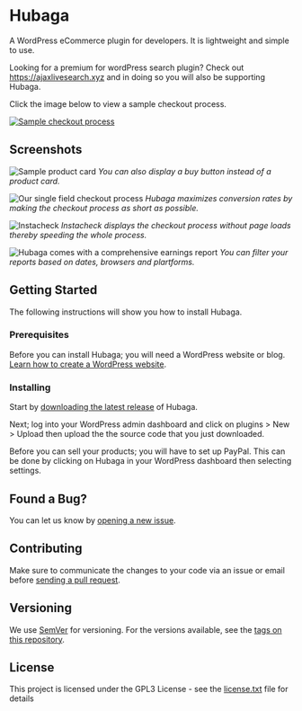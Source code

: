 # Hubaga

A WordPress eCommerce plugin for developers. It is lightweight and simple to use.

Looking for a premium for wordPress search plugin? Check out https://ajaxlivesearch.xyz and in doing so you will also be supporting Hubaga.

Click the image below to view a sample checkout process.

[![Sample checkout process](https://img.youtube.com/vi/AVAQwehfQ70/0.jpg)](https://www.youtube.com/watch?v=AVAQwehfQ70)

## Screenshots

![Sample product card](https://github.com/picocodes/hubaga/raw/master/assets/images/screenshot-1.png)
*You can also display a buy button instead of a product card.*

![Our single field checkout process](https://github.com/picocodes/hubaga/raw/master/assets/images/screenshot-2.png)
*Hubaga maximizes conversion rates by making the checkout process as short as possible.*

![Instacheck](https://github.com/picocodes/hubaga/raw/master/assets/images/screenshot-3.png)
*Instacheck displays the checkout process without page loads thereby speeding the whole process.*

![Hubaga comes with a comprehensive earnings report](https://github.com/picocodes/hubaga/raw/master/assets/images/screenshot-8.png)
*You can filter your reports based on dates, browsers and plartforms.*

## Getting Started

The following instructions will show you how to install Hubaga.

### Prerequisites

Before you can install Hubaga; you will need a WordPress website or blog. [Learn how to create a WordPress website](https://medium.com/hubapress/how-to-create-a-wordpress-blog-in-the-cloud-for-less-than-20-a-beginners-guide-584b6c28028).

### Installing

Start by [downloading the latest release](https://downloads.wordpress.org/plugin/hubaga.zip) of Hubaga.

Next; log into your WordPress admin dashboard and click on plugins > New > Upload then upload the the source code that you just downloaded.

Before you can sell your products; you will have to set up PayPal. This can be done by clicking on Hubaga in your WordPress dashboard then selecting settings.


## Found a Bug?

You can let us know by [opening a new issue](https://github.com/picocodes/hubaga/issues).

## Contributing

Make sure to communicate the changes to your code via an issue or email before [sending a pull request](https://help.github.com/articles/creating-a-pull-request/).

## Versioning

We use [SemVer](http://semver.org/) for versioning. For the versions available, see the [tags on this repository](https://github.com/picocodes/hubaga/tags). 


## License

This project is licensed under the GPL3 License - see the [license.txt](license.txt) file for details

